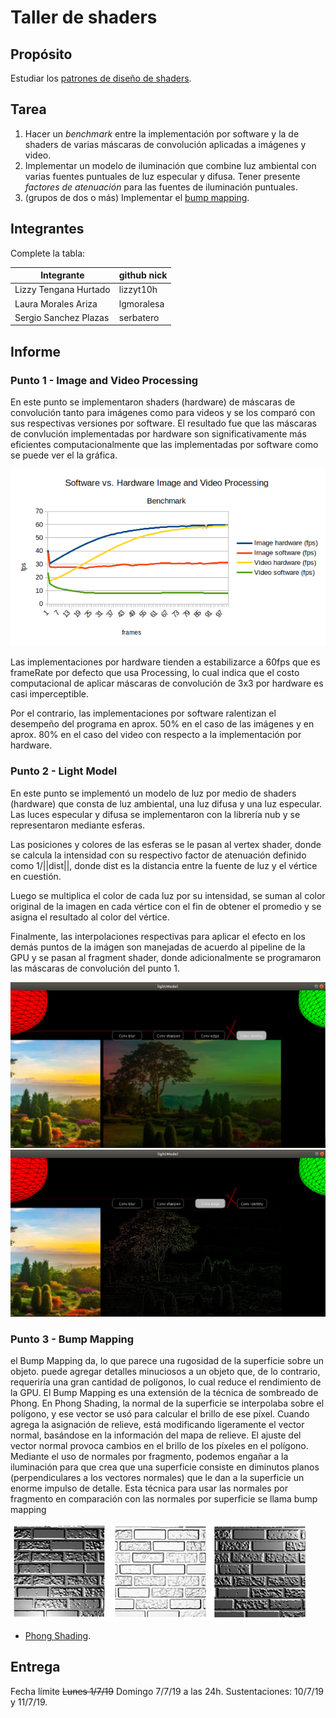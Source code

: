 # Taller de shaders

## Propósito

Estudiar los [patrones de diseño de shaders](http://visualcomputing.github.io/Shaders/#/4).

## Tarea

1. Hacer un _benchmark_ entre la implementación por software y la de shaders de varias máscaras de convolución aplicadas a imágenes y video.
2. Implementar un modelo de iluminación que combine luz ambiental con varias fuentes puntuales de luz especular y difusa. Tener presente _factores de atenuación_ para las fuentes de iluminación puntuales.
3. (grupos de dos o más) Implementar el [bump mapping](https://en.wikipedia.org/wiki/Bump_mapping).

## Integrantes

Complete la tabla:

| Integrante | github nick |
|------------|-------------|
| Lizzy Tengana Hurtado | lizzyt10h |
| Laura Morales Ariza | lgmoralesa |
| Sergio Sanchez Plazas | serbatero |

## Informe
### Punto 1 - Image and Video Processing

En este punto se implementaron shaders (hardware) de máscaras de convolución tanto para imágenes como para videos y se los comparó con sus respectivas versiones por software. El resultado fue que las máscaras de convlución implementadas por hardware son significativamente más eficientes computacionalmente que las implementadas por software como se puede ver el la gráfica.

![benchmark](./Punto1_convolutions/benchmark.png)

Las implementaciones por hardware tienden a estabilizarce a 60fps que es frameRate por defecto que usa Processing, lo cual indica que el costo computacional de aplicar máscaras de convolución de 3x3 por hardware es casi imperceptible.

Por el contrario, las implementaciones por software ralentizan el desempeño del programa en aprox. 50% en el caso de las imágenes y en aprox. 80% en el caso del video con respecto a la implementación por hardware.

### Punto 2 - Light Model

En este punto se implementó un modelo de luz por medio de shaders (hardware) que consta de luz ambiental, una luz difusa y una luz especular. Las luces especular y difusa se implementaron con la librería nub y se representaron mediante esferas.

Las posiciones y colores de las esferas se le pasan al vertex shader, donde se calcula la intensidad con su respectivo factor de atenuación definido como 1/||dist||, donde dist es la distancia entre la fuente de luz y el vértice en cuestión.

Luego se multiplica el color de cada luz por su intensidad, se suman al color original de la imagen en cada vértice con el fin de obtener el promedio y se asigna el resultado al color del vértice.

Finalmente, las interpolaciones respectivas para aplicar el efecto en los demás puntos de la imágen son manejadas de acuerdo al pipeline de la GPU y se pasan al fragment shader, donde adicionalmente se programaron las máscaras de convolución del punto 1.

![identity_conv](./Punto2_lightModel/identity_conv.png)
![edge_conv](./Punto2_lightModel/edge_conv.png)


### Punto 3 - Bump Mapping

el Bump Mapping da, lo que parece una rugosidad de la superficie sobre un objeto. puede agregar detalles minuciosos a un objeto que, de lo contrario, requeriría una gran cantidad de polígonos, lo cual reduce el rendimiento de la GPU.
El Bump Mapping es una extensión de la técnica de sombreado de Phong. En Phong Shading, la normal de la superficie se interpolaba sobre el polígono, y ese vector se usó para calcular el brillo de ese píxel. Cuando agrega la asignación de relieve, está modificando ligeramente el vector normal, basándose en la información del mapa de relieve. El ajuste del vector normal provoca cambios en el brillo de los píxeles en el polígono.
Mediante el uso de normales por fragmento, podemos engañar a la iluminación para que crea que una superficie consiste en diminutos planos (perpendiculares a los vectores normales) que le dan a la superficie un enorme impulso de detalle. Esta técnica para usar las normales por fragmento en comparación con las normales por superficie se llama bump mapping

![bump](./images/bump.jpg)

- [Phong Shading](https://www.scratchapixel.com/lessons/3d-basic-rendering/phong-shader-BRDF).


## Entrega

Fecha límite ~~Lunes 1/7/19~~ Domingo 7/7/19 a las 24h. Sustentaciones: 10/7/19 y 11/7/19.
